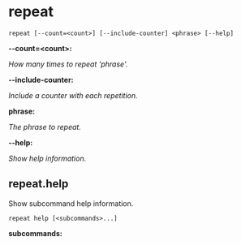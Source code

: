 # repeat

<!-- Generated by swift-argument-parser -->

```
repeat [--count=<count>] [--include-counter] <phrase> [--help]
```

**--count=\<count\>:**

*How many times to repeat 'phrase'.*


**--include-counter:**

*Include a counter with each repetition.*


**phrase:**

*The phrase to repeat.*


**--help:**

*Show help information.*


## repeat.help

Show subcommand help information.

```
repeat help [<subcommands>...] 
```

**subcommands:**





